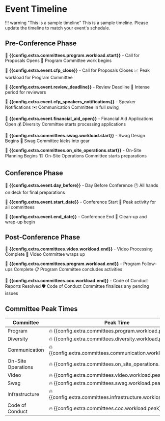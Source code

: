 # Event Timeline

!!! warning "This is a sample timeline"
    This is a sample timeline. Please update the timeline to match your event's schedule.

## Pre-Conference Phase

:calendar: **{{config.extra.committees.program.workload.start}}** - Call for Proposals Opens
:rocket: Program Committee work begins

:calendar: **{{config.extra.event.cfp_close}}** - Call for Proposals Closes
:chart_with_upwards_trend: Peak workload for Program Committee

:calendar: **{{config.extra.event.review_deadline}}** - Review Deadline
:muscle: Intense period for reviewers

:calendar: **{{config.extra.event.cfp_speakers_notifications}}** - Speaker Notifications
:envelope: Communication Committee in full swing

:calendar: **{{config.extra.event.financial_aid_open}}** - Financial Aid Applications Open
:moneybag: Diversity Committee starts processing applications

:calendar: **{{config.extra.committees.swag.workload.start}}** - Swag Design Begins
:tshirt: Swag Committee kicks into gear

:calendar: **{{config.extra.committees.on_site_operations.start}}** - On-Site Planning Begins
:building_construction: On-Site Operations Committee starts preparations

## Conference Phase

:calendar: **{{config.extra.event.day_before}}** - Day Before Conference
:clock1: All hands on deck for final preparations

:calendar: **{{config.extra.event.start_date}}** - Conference Start
:tada: Peak activity for all committees

:calendar: **{{config.extra.event.end_date}}** - Conference End
:broom: Clean-up and wrap-up begin

## Post-Conference Phase

:calendar: **{{config.extra.committees.video.workload.end}}** - Video Processing Complete
:movie_camera: Video Committee wraps up

:calendar: **{{config.extra.committees.program.workload.end}}** - Program Follow-ups Complete
:clipboard: Program Committee concludes activities

:calendar: **{{config.extra.committees.coc.workload.end}}** - Code of Conduct Reports Resolved
:shield: Code of Conduct Committee finalizes any pending issues

## Committee Peak Times

| Committee | Peak Time |
|-----------|-----------|
| Program | :fire: {{config.extra.committees.program.workload.peak}} |
| Diversity | :fire: {{config.extra.committees.diversity.workload.peak}} |
| Communication | :fire: {{config.extra.committees.communication.workload.peak}} |
| On-Site Operations | :fire: {{config.extra.committees.on_site_operations.peak}} |
| Video | :fire: {{config.extra.committees.video.workload.peak}} |
| Swag | :fire: {{config.extra.committees.swag.workload.peak}} |
| Infrastructure | :fire: {{config.extra.committees.infrastructure.workload.peak}} |
| Code of Conduct | :fire: {{config.extra.committees.coc.workload.peak}} |